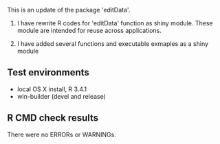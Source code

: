 This is an update of the package 'editData'.

1) I have rewrite R codes for 'editData' function as shiny module. These module are intended for reuse across applications.

2) I have added several functions and executable exmaples as a shiny module

## Test environments
* local OS X install, R 3.4.1
* win-builder (devel and release)

## R CMD check results
There were no ERRORs or WARNINGs.

